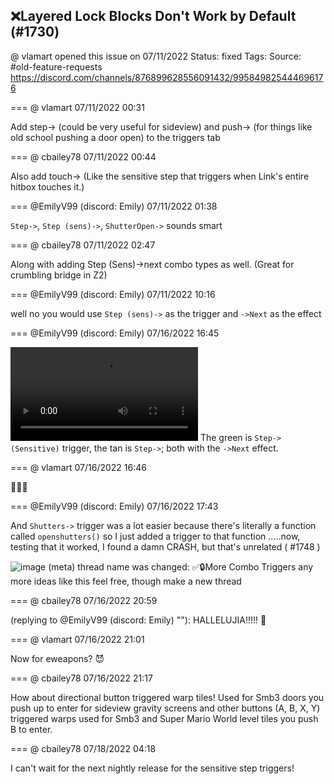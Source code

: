 ## ❌Layered Lock Blocks Don't Work by Default (#1730)
@ vlamart opened this issue on 07/11/2022
Status: fixed
Tags: 
Source: #old-feature-requests https://discord.com/channels/876899628556091432/995849825444696176


=== @ vlamart 07/11/2022 00:31

Add step-> (could be very useful for sideview) and push-> (for things like old school pushing a door open) to the triggers tab

=== @ cbailey78 07/11/2022 00:44

Also add touch-> (Like the sensitive step that triggers when Link's entire hitbox touches it.)

=== @EmilyV99 (discord: Emily) 07/11/2022 01:38

`Step->`, `Step (sens)->`, `ShutterOpen->`
sounds smart

=== @ cbailey78 07/11/2022 02:47

Along with adding Step (Sens)->next combo types as well.  (Great for crumbling bridge in Z2)

=== @EmilyV99 (discord: Emily) 07/11/2022 10:16

well no
you
would use `Step (sens)->` as the trigger
and `->Next` as the effect

=== @EmilyV99 (discord: Emily) 07/16/2022 16:45


![image](https://cdn.discordapp.com/attachments/995849825444696176/997906859828715560/2022-07-16_12-43-43.mp4?ex=65ec922f&is=65da1d2f&hm=2ed9d371d3c2987f2bb79c1dafed3863200ad82bfc429841792d3eb77568c9be&)
The green is `Step-> (Sensitive)` trigger, the tan is `Step->`; both with the `->Next` effect.

=== @ vlamart 07/16/2022 16:46

👏👏👏

=== @EmilyV99 (discord: Emily) 07/16/2022 17:43

And `Shutters->` trigger was a lot easier
because
there's literally a function called `openshutters()`
so I just added a trigger to that function
.....now, testing that it worked, I found a damn CRASH, but that's unrelated ( #1748 )

![image](https://cdn.discordapp.com/attachments/995849825444696176/997921810169467112/unknown.png?ex=65eca01c&is=65da2b1c&hm=7cbccf773a25c9750d8556cab25fce3ea463c11c33e3115ea3672b4af384dddc&)
(meta) thread name was changed: ✅🔒More Combo Triggers
any more ideas like this feel free, though make a new thread

=== @ cbailey78 07/16/2022 20:59

(replying to @EmilyV99 (discord: Emily) ""): HALLELUJIA!!!!! 👏

=== @ vlamart 07/16/2022 21:01

Now for eweapons? 😈

=== @ cbailey78 07/16/2022 21:17

How about directional button triggered warp tiles!  Used for Smb3 doors you push up to enter for sideview gravity screens and other buttons (A, B, X, Y) triggered warps used for Smb3 and Super Mario World level tiles you push B to enter.

=== @ cbailey78 07/18/2022 04:18

I can't wait for the next nightly release for the sensitive step triggers!
